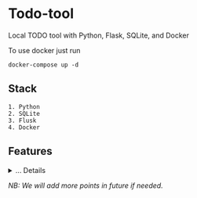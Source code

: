 # Todo-tool
Local TODO tool with Python, Flask, SQLite, and Docker

To use docker just run

```
docker-compose up -d
```

## Stack
    1. Python
    2. SQLite
    3. Flusk
    4. Docker

## Features

<details>
    <summary>... Details</summary>

    1. The user can add todos and those can be saved in a local SQLite database
    2. Add TODO
        1. Date
        2. Title
        3. Notes
        4. Tags
    3. Update TODO
    4. Delete TODO
    5. Mark TODO as Completed
    6. Add Hour Spending Tracker on TODO
        1. Start
        2. Pause
        3. End
    7. Change the TODO status
    8. Create a Report section to display the TODO list with the following columns
        1. Id
        2. Title
        3. Notes
        4. Due By
        5. Tags
        6. Status
            1. Complete
            2. Due
            3. Hold
            4. Ongoing
        7. Created On
    9. Create Filters for the report
        1. Date
        2. Status
        3. Search
            1. Title
            2. Notes
            3. Tags
    10. The report should be the Homescreen
    11. Insert/Update/Delete should be done using popup modal
    12. Export the report
        1. CSV
        2. Clipboard
    13. EOD Mail Feature
</details>

*NB: We will add more points in future if needed.*